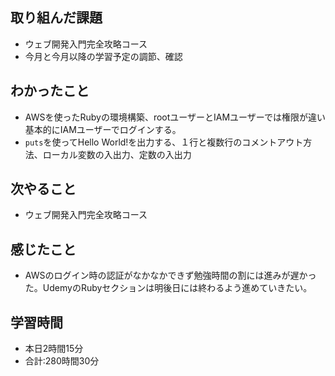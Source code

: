 ## 取り組んだ課題
- ウェブ開発入門完全攻略コース
- 今月と今月以降の学習予定の調節、確認
## わかったこと
- AWSを使ったRubyの環境構築、rootユーザーとIAMユーザーでは権限が違い基本的にIAMユーザーでログインする。
- `puts`を使ってHello World!を出力する、１行と複数行のコメントアウト方法、ローカル変数の入出力、定数の入出力
## 次やること
- ウェブ開発入門完全攻略コース
## 感じたこと
- AWSのログイン時の認証がなかなかできず勉強時間の割には進みが遅かった。UdemyのRubyセクションは明後日には終わるよう進めていきたい。
## 学習時間
- 本日2時間15分<br>
- 合計:280時間30分
